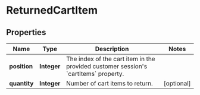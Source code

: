 

# ReturnedCartItem

## Properties

Name | Type | Description | Notes
------------ | ------------- | ------------- | -------------
**position** | **Integer** | The index of the cart item in the provided customer session&#39;s &#x60;cartItems&#x60; property. | 
**quantity** | **Integer** | Number of cart items to return.  |  [optional]




